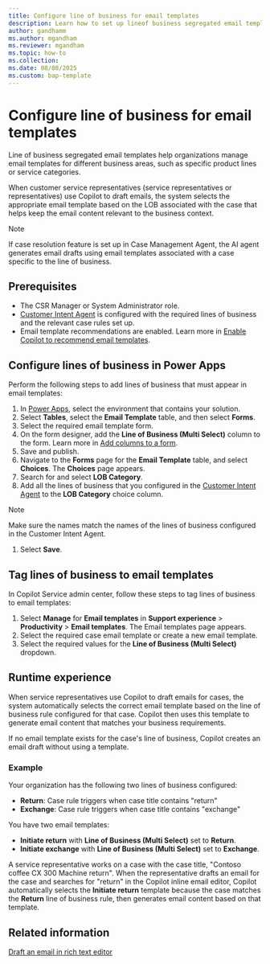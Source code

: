 ```yaml
---
title: Configure line of business for email templates
description: Learn how to set up lineof business segregated email templates for Copilot recommendations.
author: gandhamm
ms.author: mgandham
ms.reviewer: mgandham
ms.topic: how-to 
ms.collection: 
ms.date: 08/08/2025
ms.custom: bap-template
---
```


# Configure line of business for email templates

Line of business segregated email templates help organizations manage email templates for different business areas, such as specific product lines or service categories.

When customer service representatives (service representatives or representatives) use Copilot to draft emails, the system selects the appropriate email template based on the LOB associated with the case that helps keep the email content relevant to the business context.

  > [!NOTE]
  > If case resolution feature is set up in Case Management Agent, the AI agent generates email drafts using email templates associated with a case specific to the line of business.

## Prerequisites

- The CSR Manager or System Administrator role.
- [Customer Intent Agent](/dynamics365/contact-center/administer/manage-customer-intent-agent) is configured with the required lines of business and the relevant case rules set up.
- Email template recommendations are enabled. Learn more in [Enable Copilot to recommend email templates](/dynamics365/contact-center/administer/copilot-email-enable).

## Configure lines of business in Power Apps

Perform the following steps to add lines of business that must appear in email templates:

1. In [Power Apps](https://make.powerapps.com/), select the environment that contains your solution.
1. Select **Tables**, select the **Email Template** table, and then select **Forms**.
1. Select the required email template form.
1. On the form designer, add the **Line of Business (Multi Select)** column to the form. Learn more in [Add columns to a form](/power-apps/maker/model-driven-apps/add-move-or-delete-fields-on-form#add-columns-to-a-form).
1. Save and publish.
1. Navigate to the **Forms** page for the **Email Template** table, and select **Choices**. The **Choices** page appears.
1. Search for and select **LOB Category**.
1. Add all the lines of business that you configured in the [Customer Intent Agent](/dynamics365/contact-center/administer/manage-customer-intent-agent) to the **LOB Category** choice column. 
  > [!NOTE]
  > Make sure the names match the names of the lines of business configured in the Customer Intent Agent.
1. Select **Save**.


## Tag lines of business to email templates

In Copilot Service admin center, follow these steps to tag lines of business to email templates:

1. Select **Manage** for **Email templates** in **Support experience** > **Productivity** > **Email templates**. The Email templates page appears.
1. Select the required case email template or create a new email template.
1. Select the required values for the **Line of Business (Multi Select)** dropdown.

## Runtime experience

When service representatives use Copilot to draft emails for cases, the system automatically selects the correct email template based on the line of business rule configured for that case. Copilot then uses this template to generate email content that matches your business requirements.

If no email template exists for the case's line of business, Copilot creates an email draft without using a template.

### Example

Your organization has the following two lines of business configured:

- **Return**: Case rule triggers when case title contains "return"
- **Exchange**: Case rule triggers when case title contains "exchange"

You have two email templates:

- **Initiate return** with **Line of Business (Multi Select)** set to **Return**.
- **Initiate exchange** with **Line of Business (Multi Select)** set to **Exchange**.

A service representative works on a case with the case title, "Contoso coffee CX 300 Machine return". When the representative drafts an email for the case and searches for "return" in the Copilot inline email editor, Copilot automatically selects the **Initiate return** template because the case matches the **Return** line of business rule, then generates email content based on that template.

## Related information

[Draft an email in rich text editor](/dynamics365/contact-center/use/use-copilot-email#use-copilot-to-draft-an-email)